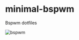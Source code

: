 # minimal-bspwm
Bspwm dotfiles 

![bspwm](https://github.com/autonomuscoder/minimal-bspwm/assets/112854891/d01a8e28-63da-452b-a795-ee03d57f1a13)
